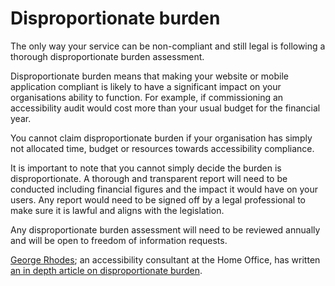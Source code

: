 # Disproportionate burden

The only way your service can be non-compliant and still legal is following a thorough disproportionate burden assessment.

Disproportionate burden means that making your website or mobile application compliant is likely to have a significant impact on your organisations ability to function. For example, if commissioning an accessibility audit would cost more than your usual budget for the financial year.

You cannot claim disproportionate burden if your organisation has simply not allocated time, budget or resources towards accessibility compliance.

It is important to note that you cannot simply decide the burden is disproportionate. A thorough and transparent report will need to be conducted including financial figures and the impact it would have on 
your users. Any report would need to be signed off by a legal professional to make sure it is lawful and aligns with the legislation.

Any disproportionate burden assessment will need to be reviewed annually and will be open to freedom of information requests.

[George Rhodes](https://twitter.com/Access_Rhodes); an accessibility consultant at the Home Office, has written [an in depth article on disproportionate burden](https://www.lexdis.org.uk/digital-accessibility/digital-accessibility-regulations/disproportionate-burden/disproportionate-burden-thoughts/).
